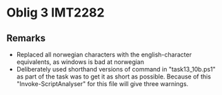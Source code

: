 # Oblig 3 IMT2282

## Remarks

* Replaced all norwegian characters with the english-character equivalents, as windows is bad at norwegian
* Deliberately used shorthand versions of command in "task13_10b.ps1" as part of the task was to get it as short as possible. Because of this "Invoke-ScriptAnalyser" for this file will give three warnings.
